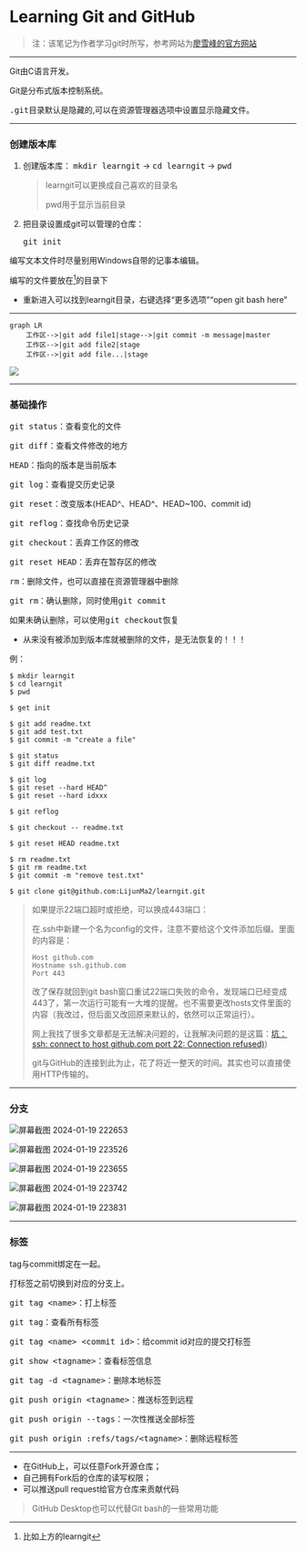 # Learning Git and GitHub

> 注：该笔记为作者学习git时所写，参考网站为[廖雪峰的官方网站](https://www.liaoxuefeng.com/wiki/896043488029600)

---

Git由C语言开发。

Git是分布式版本控制系统。

<kbd>.git</kbd>目录默认是隐藏的,可以在资源管理器选项中设置显示隐藏文件。

---

### 创建版本库

1. 创建版本库：
   <kbd>mkdir learngit</kbd> → <kbd>cd learngit</kbd> → <kbd>pwd</kbd>

   > learngit可以更换成自己喜欢的目录名
   >
   > pwd用于显示当前目录

2. 把目录设置成git可以管理的仓库：

   <kbd>git init</kbd>

编写文本文件时尽量别用Windows自带的记事本编辑。

编写的文件要放在[^工作区]的目录下
[^工作区]: 比如上方的learngit

* 重新进入可以找到learngit目录，右键选择“更多选项”“open git bash here”

---

````mermaid
graph LR
    工作区-->|git add file1|stage-->|git commit -m message|master
    工作区-->|git add file2|stage
    工作区-->|git add file...|stage
````
![](https://fenglingkong.oss-cn-guangzhou.aliyuncs.com/img2/202401172247700.png)

---
### 基础操作

<kbd>git status</kbd>：查看变化的文件

<kbd>git diff</kbd>：查看文件修改的地方

<kbd>HEAD</kbd>：指向的版本是当前版本

<kbd>git log</kbd>：查看提交历史记录

<kbd>git reset</kbd>：改变版本(HEAD^、HEAD^、HEAD~100、commit id)

<kbd>git reflog</kbd>：查找命令历史记录

<kbd>git checkout</kbd>：丢弃工作区的修改

<kbd>git reset HEAD</kbd>：丢弃在暂存区的修改

<kbd>rm</kbd>：删除文件，也可以直接在资源管理器中删除

<kbd>git rm</kbd>：确认删除，同时使用<kbd>git commit</kbd>

如果未确认删除，可以使用<kbd>git checkout</kbd>恢复

* 从来没有被添加到版本库就被删除的文件，是无法恢复的！！！



例：

```
$ mkdir learngit
$ cd learngit 
$ pwd

$ get init

$ git add readme.txt
$ git add test.txt
$ git commit -m "create a file"

$ git status
$ git diff readme.txt

$ git log
$ git reset --hard HEAD^
$ git reset --hard idxxx

$ git reflog

$ git checkout -- readme.txt

$ git reset HEAD readme.txt

$ rm readme.txt
$ git rm readme.txt
$ git commit -m "remove test.txt"

$ git clone git@github.com:LijunMa2/learngit.git
```

> 如果提示22端口超时或拒绝，可以换成443端口：
>
> 在.ssh中新建一个名为config的文件，注意不要给这个文件添加后缀。里面的内容是：
>
> ```
> Host github.com
> Hostname ssh.github.com
> Port 443
> ```
>
> 改了保存就回到git bash窗口重试22端口失败的命令，发现端口已经变成443了，第一次运行可能有一大堆的提醒。也不需要更改hosts文件里面的内容（我改过，但后面又改回原来默认的，依然可以正常运行）。
>
> 网上我找了很多文章都是无法解决问题的，让我解决问题的是这篇：[坑：ssh: connect to host github.com port 22: Connection refused)](https://zhuanlan.zhihu.com/p/521340971))
>
> git与GitHub的连接到此为止，花了将近一整天的时间。其实也可以直接使用HTTP传输的。
>

---

### 分支

![屏幕截图 2024-01-19 222653](https://fenglingkong.oss-cn-guangzhou.aliyuncs.com/img2/202401192234109.png)

![屏幕截图 2024-01-19 223526](https://fenglingkong.oss-cn-guangzhou.aliyuncs.com/img2/202401192235948.png)

![屏幕截图 2024-01-19 223655](https://fenglingkong.oss-cn-guangzhou.aliyuncs.com/img2/202401192237981.png)

![屏幕截图 2024-01-19 223742](https://fenglingkong.oss-cn-guangzhou.aliyuncs.com/img2/202401192238769.png)

![屏幕截图 2024-01-19 223831](https://fenglingkong.oss-cn-guangzhou.aliyuncs.com/img2/202401192238224.png)

---

### 标签

tag与commit绑定在一起。

打标签之前切换到对应的分支上。

<kbd>git tag \<name></kbd>：打上标签

<kbd>git tag</kbd>：查看所有标签

<kbd>git tag \<name> \<commit id></kbd>：给commit id对应的提交打标签

<kbd>git show \<tagname></kbd>：查看标签信息

<kbd>git tag -d \<tagname></kbd>：删除本地标签

<kbd>git push origin \<tagname></kbd>：推送标签到远程

<kbd>git push origin --tags</kbd>：一次性推送全部标签

<kbd>git push origin :refs/tags/\<tagname></kbd>：删除远程标签

---

- 在GitHub上，可以任意Fork开源仓库；
- 自己拥有Fork后的仓库的读写权限；
- 可以推送pull request给官方仓库来贡献代码

> GitHub Desktop也可以代替Git bash的一些常用功能
